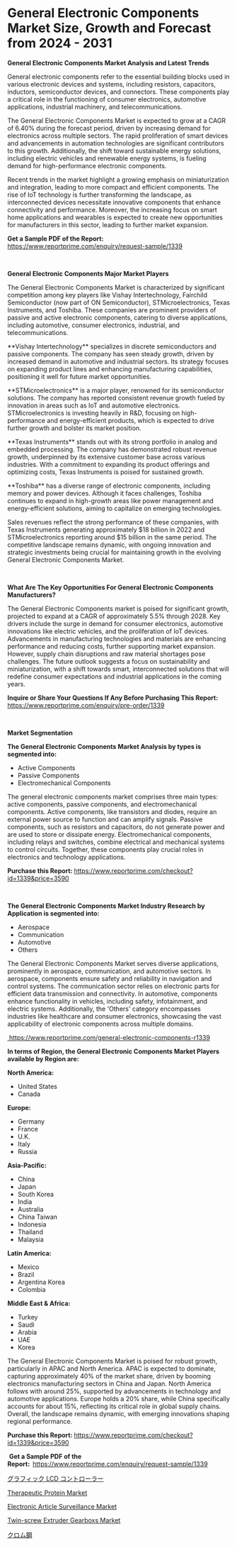 <p><h1>General Electronic Components Market Size, Growth and Forecast from 2024 - 2031</h1></p><p><strong>General Electronic Components Market Analysis and Latest Trends</strong></p>
<p><p>General electronic components refer to the essential building blocks used in various electronic devices and systems, including resistors, capacitors, inductors, semiconductor devices, and connectors. These components play a critical role in the functioning of consumer electronics, automotive applications, industrial machinery, and telecommunications.</p><p>The General Electronic Components Market is expected to grow at a CAGR of 6.40% during the forecast period, driven by increasing demand for electronics across multiple sectors. The rapid proliferation of smart devices and advancements in automation technologies are significant contributors to this growth. Additionally, the shift toward sustainable energy solutions, including electric vehicles and renewable energy systems, is fueling demand for high-performance electronic components.</p><p>Recent trends in the market highlight a growing emphasis on miniaturization and integration, leading to more compact and efficient components. The rise of IoT technology is further transforming the landscape, as interconnected devices necessitate innovative components that enhance connectivity and performance. Moreover, the increasing focus on smart home applications and wearables is expected to create new opportunities for manufacturers in this sector, leading to further market expansion.</p></p>
<p><strong>Get a Sample PDF of the Report:&nbsp;</strong> <a href="https://www.reportprime.com/enquiry/request-sample/1339">https://www.reportprime.com/enquiry/request-sample/1339</a></p>
<p>&nbsp;</p>
<p><strong>General Electronic Components Major Market Players</strong></p>
<p><p>The General Electronic Components Market is characterized by significant competition among key players like Vishay Intertechnology, Fairchild Semiconductor (now part of ON Semiconductor), STMicroelectronics, Texas Instruments, and Toshiba. These companies are prominent providers of passive and active electronic components, catering to diverse applications, including automotive, consumer electronics, industrial, and telecommunications.</p><p>**Vishay Intertechnology** specializes in discrete semiconductors and passive components. The company has seen steady growth, driven by increased demand in automotive and industrial sectors. Its strategy focuses on expanding product lines and enhancing manufacturing capabilities, positioning it well for future market opportunities.</p><p>**STMicroelectronics** is a major player, renowned for its semiconductor solutions. The company has reported consistent revenue growth fueled by innovation in areas such as IoT and automotive electronics. STMicroelectronics is investing heavily in R&D, focusing on high-performance and energy-efficient products, which is expected to drive further growth and bolster its market position.</p><p>**Texas Instruments** stands out with its strong portfolio in analog and embedded processing. The company has demonstrated robust revenue growth, underpinned by its extensive customer base across various industries. With a commitment to expanding its product offerings and optimizing costs, Texas Instruments is poised for sustained growth.</p><p>**Toshiba** has a diverse range of electronic components, including memory and power devices. Although it faces challenges, Toshiba continues to expand in high-growth areas like power management and energy-efficient solutions, aiming to capitalize on emerging technologies.</p><p>Sales revenues reflect the strong performance of these companies, with Texas Instruments generating approximately $18 billion in 2022 and STMicroelectronics reporting around $15 billion in the same period. The competitive landscape remains dynamic, with ongoing innovation and strategic investments being crucial for maintaining growth in the evolving General Electronic Components Market.</p></p>
<p>&nbsp;</p>
<p><strong>What Are The Key Opportunities For General Electronic Components Manufacturers?</strong></p>
<p><p>The General Electronic Components market is poised for significant growth, projected to expand at a CAGR of approximately 5.5% through 2028. Key drivers include the surge in demand for consumer electronics, automotive innovations like electric vehicles, and the proliferation of IoT devices. Advancements in manufacturing technologies and materials are enhancing performance and reducing costs, further supporting market expansion. However, supply chain disruptions and raw material shortages pose challenges. The future outlook suggests a focus on sustainability and miniaturization, with a shift towards smart, interconnected solutions that will redefine consumer expectations and industrial applications in the coming years.</p></p>
<p><strong>Inquire or Share Your Questions If Any Before Purchasing This Report:</strong> <a href="https://www.reportprime.com/enquiry/pre-order/1339">https://www.reportprime.com/enquiry/pre-order/1339</a></p>
<p>&nbsp;</p>
<p><strong>Market Segmentation</strong></p>
<p><strong>The General Electronic Components Market Analysis by types is segmented into:</strong></p>
<p><ul><li>Active Components</li><li>Passive Components</li><li>Electromechanical Components</li></ul></p>
<p><p>The general electronic components market comprises three main types: active components, passive components, and electromechanical components. Active components, like transistors and diodes, require an external power source to function and can amplify signals. Passive components, such as resistors and capacitors, do not generate power and are used to store or dissipate energy. Electromechanical components, including relays and switches, combine electrical and mechanical systems to control circuits. Together, these components play crucial roles in electronics and technology applications.</p></p>
<p><strong>Purchase this Report:&nbsp;</strong><a href="https://www.reportprime.com/checkout?id=1339&price=3590">https://www.reportprime.com/checkout?id=1339&price=3590</a></p>
<p>&nbsp;</p>
<p><strong>The General Electronic Components Market Industry Research by Application is segmented into:</strong></p>
<p><ul><li>Aerospace</li><li>Communication</li><li>Automotive</li><li>Others</li></ul></p>
<p><p>The General Electronic Components Market serves diverse applications, prominently in aerospace, communication, and automotive sectors. In aerospace, components ensure safety and reliability in navigation and control systems. The communication sector relies on electronic parts for efficient data transmission and connectivity. In automotive, components enhance functionality in vehicles, including safety, infotainment, and electric systems. Additionally, the 'Others' category encompasses industries like healthcare and consumer electronics, showcasing the vast applicability of electronic components across multiple domains.</p></p>
<p><a href="https://www.reportprime.com/general-electronic-components-r1339">&nbsp;https://www.reportprime.com/general-electronic-components-r1339</a></p>
<p><strong>In terms of Region, the General Electronic Components Market Players available by Region are:</strong></p>
<p>
    <p> <strong> North America: </strong>
        <ul>
            <li>United States</li>
            <li>Canada</li>
        </ul>
        </p> 
    <p> <strong> Europe: </strong>
        <ul>
            <li>Germany</li>
            <li>France</li>
            <li>U.K.</li>
            <li>Italy</li>
            <li>Russia</li>
        </ul>
        </p> 
    <p> <strong> Asia-Pacific: </strong>
        <ul>
            <li>China</li>
            <li>Japan</li>
            <li>South Korea</li>
            <li>India</li>
            <li>Australia</li>
            <li>China Taiwan</li>
            <li>Indonesia</li>
            <li>Thailand</li>
            <li>Malaysia</li>
        </ul>
        </p> 
    <p> <strong> Latin America: </strong>
        <ul>
            <li>Mexico</li>
            <li>Brazil</li>
            <li>Argentina Korea</li>
            <li>Colombia</li>
        </ul>
        </p> 
    <p> <strong> Middle East & Africa: </strong>
        <ul>
            <li>Turkey</li>
            <li>Saudi</li>
            <li>Arabia</li>
            <li>UAE</li>
            <li>Korea</li>
        </ul>
    </p>
    </p>
<p><p>The General Electronic Components Market is poised for robust growth, particularly in APAC and North America. APAC is expected to dominate, capturing approximately 40% of the market share, driven by booming electronics manufacturing sectors in China and Japan. North America follows with around 25%, supported by advancements in technology and automotive applications. Europe holds a 20% share, while China specifically accounts for about 15%, reflecting its critical role in global supply chains. Overall, the landscape remains dynamic, with emerging innovations shaping regional performance.</p></p>
<p><strong>Purchase this Report: </strong><a href="https://www.reportprime.com/checkout?id=1339&price=3590">https://www.reportprime.com/checkout?id=1339&price=3590</a></p>
<p>&nbsp;<strong>Get a Sample PDF of the Report:&nbsp;&nbsp;</strong><a href="https://www.reportprime.com/enquiry/request-sample/1339">https://www.reportprime.com/enquiry/request-sample/1339</a></p>
<p><strong></strong></p>
<p><p><a href="https://medium.com/@charm854/%E3%82%B0%E3%83%AD%E3%83%BC%E3%83%90%E3%83%AB%E3%82%B0%E3%83%A9%E3%83%95%E3%82%A3%E3%83%83%E3%82%AFlcd%E3%82%B3%E3%83%B3%E3%83%88%E3%83%AD%E3%83%BC%E3%83%A9%E3%83%BC%E5%B8%82%E5%A0%B4%E3%81%AE%E5%B8%82%E5%A0%B4%E5%8B%95%E5%90%91-%E4%BA%88%E6%B8%AC%E3%81%A8%E5%88%86%E6%9E%90-2024-2031-b40d3c14f2d2">グラフィック LCD コントローラー</a></p><p><a href="https://medium.com/@kimwalker1923/global-therapeutic-protein-market-exploring-market-share-market-trends-and-future-growth-3c33c2134747">Therapeutic Protein Market</a></p><p><a href="https://www.linkedin.com/pulse/market-forecast-global-electronic-article-surveillance-trends-sgd1e?trackingId=gzX5HumPQG6Db52p8Zb4xg%3D%3D">Electronic Article Surveillance Market</a></p><p><a href="https://issuu.com/reportprime-2/docs/twin-screw-extruder-gearboxs-market_78a4742decc676">Twin-screw Extruder Gearboxs Market</a></p><p><a href="https://medium.com/@evekerluke2023/%E3%82%AF%E3%83%AD%E3%83%A0%E9%8B%BC%E5%B8%82%E5%A0%B4%E3%81%AE%E9%80%B2%E5%B1%95-%E3%82%B0%E3%83%AD%E3%83%BC%E3%83%90%E3%83%AB%E3%83%88%E3%83%AC%E3%83%B3%E3%83%89%E3%81%A8%E5%9C%B0%E5%9F%9F%E3%81%AE%E3%83%80%E3%82%A4%E3%83%8A%E3%83%9F%E3%82%AF%E3%82%B9-2024%E5%B9%B4-2031%E5%B9%B4-7d53b468c055">クロム鋼</a></p></p>